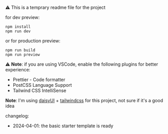 :warning: This is a temprary readme file for the project

for dev preview:

```shell
npm install
npm run dev
```

or for production preview:

```shell
npm run build
npm run preview
```

:warning: **Note**: if you are using VSCode, enable the following plugins for better experience:

- Prettier - Code formatter
- PostCSS Language Support
- Tailwind CSS IntelliSense

**Note**: I'm using [daisyUI](https://daisyui.com/) + [tailwindcss](https://tailwindcss.com/) for this project, not sure if it's a good idea

changelog:

- 2024-04-01: the basic starter template is ready

